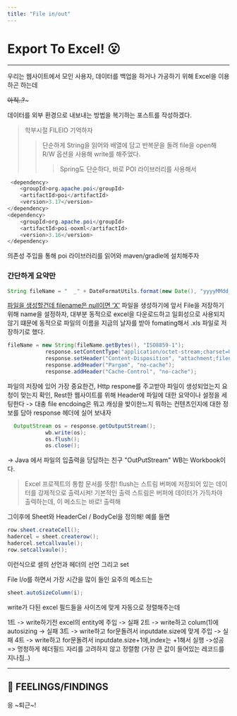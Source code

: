 ```yaml
---
title: "File in/out"
---
```


# Export To Excel! 😮

---

우리는 웹사이트에서 모인 사용자, 데이터를 백업을 하거나 가공하기 위해 Excel을 이용하곤 하는데

~~아직..?~~~

데이터를 외부 환경으로 내보내는 방법을 복기하는 포스트를 작성하겠다.

> 학부시절 FILEIO 기억하자
> > 단순하게 String을 읽어와 배열에 담고 반복문을 돌려 file을 open해 R/W 옵션을 사용해 write를 해주었다.
> > >  Spring도 단순하다, 바로 POI 라이브러리를 사용해서 

```java
 <dependency>
    <groupId>org.apache.poi</groupId>
    <artifactId>poi</artifactId>
    <version>3.17</version>
</dependency>
<dependency>
	<groupId>org.apache.poi</groupId>
	<artifactId>poi-ooxml</artifactId>
	<version>3.16</version>
</dependency>
```

의존성 주입을 통해 poi 라이브러리를 읽어와 maven/gradle에 설치해주자

### 간단하게 요약만

```java
String fileName = "  _" + DateFormatUtils.format(new Date(), "yyyyMMdd_HHmmss") + ".xls";
``` 

<u>파일을 생성할건데 filename은 null이면 'X'</U>
파일을 생성하기에 앞서 File을 저장하기 위해 name을 설정하자, 대부분 동적으로 excel을 다운로드하고 일회성으로 사용되지 않기 떄문에 동적으로 파일의 이름을 지금의 날자를 받아 fomating해서 .xls 파일로 저장하기로 했다.

```java
fileName = new String(fileName.getBytes(), "ISO8859-1");
            response.setContentType("application/octet-stream;charset=UTF-8");
            response.setHeader("Content-Disposition", "attachment;filename=" + fileName);
            response.addHeader("Pargam", "no-cache");
            response.addHeader("Cache-Control", "no-cache");
```

파일의 저장에 있어 가장 중요한건, Http respone를 주고받아 파일이 생성되었는지 요청이 맞는지 확인, Rest한 웹사이트를 위해 Header에 파일에 대한 요약이나 설정을 세팅한다
-> 대충 file encdoing은 뭐고 캐싱을 밪이한느지 뭐하는 컨텐츠인지에 대한 정보를 담아 response 헤더에 실어 보내자

```java
  OutputStream os = response.getOutputStream();
            wb.write(os);
            os.flush();
            os.close();
```

-> Java 에서 파일의 입출력을 당담하는 친구 "OutPutStream" WB는 Workbook이다.
> Excel 프로젝트의 통합 문서를 뜻함!
> flush는 스트림 버퍼에 저장되어 있는 데이터를 강제적으로 출력시켜!
> 기본적인 출력 스트림은 버퍼에 데이터가 가득차야 출력하는데, 이 메소드는 바로! 출력해

그이후에 Sheet와 HeaderCel / BodyCel을 정의해!
예를 들면 

```java
row.sheet.createCell();
hadercel = sheet.createrow();
hadercel.setcallvaule();
row.setcallvaule();
```

이런식으로 셀의 선언과 헤더의 선언 그리고 set


File I/o를 하면서 가장 시간을 많이 들인 요주의 메소드는

```java
sheet.autoSizeColumn(i);
```

write가 다된 excel 필드들을 사이즈에 맞게 자동으로 정렬해주는데 

1트 -> write하기전 excel의 entity에 주입 -> 실패
2트 -> write하고 colum(1)에 autosizing -> 실패
3트 -> write하고 for문돌려서 inputdate.size에 맞게 주입 -> 실패
4트 -> write하고 for문돌려서 inputdate.size+1에,index는 +1해서 실행 ->성공
=> 멍청하게 헤더필드 자리를 고려하지 않고 정렬함 (가장 큰 값이 들어있는 레코드를 지나침..)

---

## 📌 FEELINGS/FINDINGS
응 ~퇴근~!
